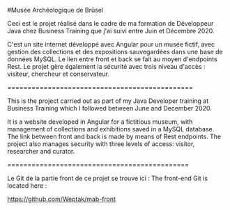 #Musée Archéologique de Brüsel

Ceci est le projet réalisé dans le cadre de ma formation de Développeur Java chez Business Training que j'ai suivi entre Juin et Décembre 2020.

C'est un site internet développé avec Angular pour un musée fictif, avec gestion des collections et des expositions sauvegardées dans une base de données MySQL. Le lien entre front et back se fait au moyen d'endpoints Rest. Le projet gère également la sécurité avec trois niveau d'accès : visiteur, chercheur et conservateur.

==============================================

This is the project carried out as part of my Java Developer training at Business Training which I followed between June and December 2020.

It is a website developed in Angular for a fictitious museum, with management of collections and exhibitions saved in a MySQL database. The link between front and back is made by means of Rest endpoints. The project also manages security with three levels of access: visitor, researcher and curator.

=============================================

Le Git de la partie front de ce projet se trouve ici :
The front-end Git is located here :

https://github.com/Weptak/mab-front
